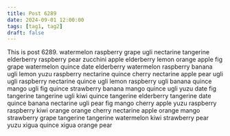 ```yaml
---
title: Post 6289
date: 2024-09-01 12:00:00
tags: [tag1, tag2]
draft: false
---
```

This is post 6289.
watermelon
raspberry
grape
ugli
nectarine
tangerine
elderberry
raspberry
pear
zucchini
apple
elderberry
lemon
orange
apple
fig
grape
watermelon
quince
date
elderberry
watermelon
raspberry
banana
ugli
lemon
yuzu
raspberry
nectarine
quince
cherry
nectarine
apple
pear
ugli
ugli
raspberry
nectarine
quince
ugli
lemon
raspberry
ugli
banana
quince
mango
ugli
fig
quince
strawberry
banana
mango
quince
ugli
yuzu
date
fig
tangerine
tangerine
ugli
kiwi
quince
tangerine
elderberry
tangerine
date
quince
banana
nectarine
ugli
pear
fig
mango
cherry
apple
yuzu
raspberry
raspberry
kiwi
orange
orange
cherry
nectarine
apple
orange
mango
strawberry
grape
tangerine
tangerine
watermelon
kiwi
strawberry
pear
yuzu
xigua
quince
xigua
orange
pear
